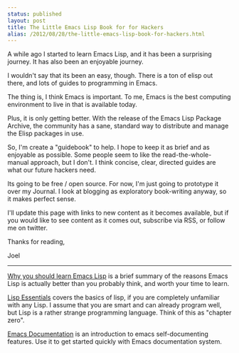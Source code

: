 ```yaml
---
status: published
layout: post
title: The Little Emacs Lisp Book for for Hackers
alias: /2012/08/28/the-little-emacs-lisp-book-for-hackers.html
---
```



A while ago I started to learn Emacs Lisp, and it has
been a surprising journey. It has also been an enjoyable journey.

I wouldn't say that its been an easy, though. There is a ton of elisp
out there, and lots of guides to programming in Emacs. 

The thing is, I think Emacs is important. To me, Emacs is the best
computing environment to live in that is available today. 

Plus, it is only getting better. With the release of the Emacs Lisp
Package Archive, the community has a sane, standard way to distribute
and manage the Elisp packages in use.

So, I'm  create a "guidebook" to help. I hope to keep it as brief
and as enjoyable as possible. Some people seem to like the
read-the-whole-manual approach, but I don't. I think concise, clear,
directed guides are what our future hackers need.

Its going to be free / open source. For now, I'm just going to
prototype it over my Journal. I look at blogging as exploratory
book-writing anyway, so it makes perfect sense. 

I'll update this page with links to new content as it becomes
available, but if you would like to see content as it comes out,
subscribe via RSS, or follow me on twitter. 

Thanks for reading, 

Joel


---- 

[Why you should learn Emacs Lisp](/2012/05/23/why-you-should-learn-elisp.html)
is a brief summary of the reasons Emacs Lisp is actually better than
you probably think, and worth your time to learn. 

[Lisp Essentials](/2012/05/26/emacs-lisp-for-hackers-part-1-lisp-essentials.html)
covers the basics of lisp, if you are completely unfamiliar with any
Lisp. I assume that you are smart and can already program well, but
Lisp is a rather strange programming language. Think of this as
"chapter zero".

[Emacs Documentation](/2012/08/18/emacs-lisp-for-hackers-part-2-emacs-documentation.html)
is an introduction to emacs self-documenting features. Use it to get
started quickly with Emacs documentation system. 


